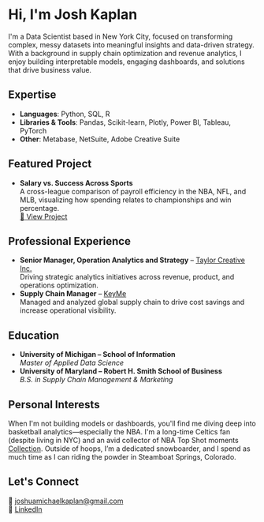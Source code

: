 # Hi, I'm Josh Kaplan

I'm a Data Scientist based in New York City, focused on transforming complex, messy datasets into meaningful insights and data-driven strategy. With a background in supply chain optimization and revenue analytics, I enjoy building interpretable models, engaging dashboards, and solutions that drive business value.

## Expertise
- **Languages**: Python, SQL, R  
- **Libraries & Tools**: Pandas, Scikit-learn, Plotly, Power BI, Tableau, PyTorch  
- **Other**: Metabase, NetSuite, Adobe Creative Suite

## Featured Project

- **Salary vs. Success Across Sports**  
  A cross-league comparison of payroll efficiency in the NBA, NFL, and MLB, visualizing how spending relates to championships and win percentage.  
  [🔗 View Project](https://github.com/jjoshkaplan/jjoshkaplan.github.io)

## Professional Experience
- **Senior Manager, Operation Analytics and Strategy** – [Taylor Creative Inc.](https://www.taylorcreativeinc.com/)   
  Driving strategic analytics initiatives across revenue, product, and operations optimization.
- **Supply Chain Manager** – [KeyMe](https://key.me/)   
  Managed and analyzed global supply chain to drive cost savings and increase operational visibility.

## Education
- **University of Michigan – School of Information**  
  *Master of Applied Data Science*  
- **University of Maryland – Robert H. Smith School of Business**  
  *B.S. in Supply Chain Management & Marketing*

## Personal Interests

When I'm not building models or dashboards, you'll find me diving deep into basketball analytics—especially the NBA. I'm a long-time Celtics fan (despite living in NYC) and an avid collector of NBA Top Shot moments [Collection](https://nbatopshot.com/user/@SplashAttack). Outside of hoops, I’m a dedicated snowboarder, and I spend as much time as I can riding the powder in Steamboat Springs, Colorado. 

## Let's Connect  
📧 joshuamichaelkaplan@gmail.com  
🔗 [LinkedIn](https://www.linkedin.com/in/josh-kaplan/)
